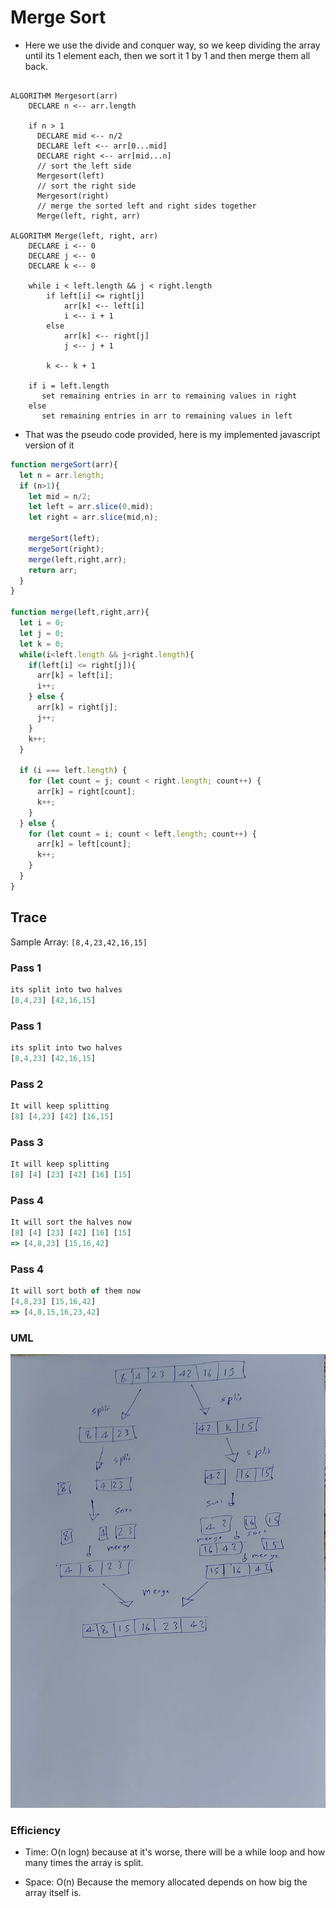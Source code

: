 # Merge Sort

* Here we use the divide and conquer way, so we keep dividing the array until its 1 element each, then we sort it 1 by 1 and then merge them all back.

```Pseudo code

ALGORITHM Mergesort(arr)
    DECLARE n <-- arr.length
           
    if n > 1
      DECLARE mid <-- n/2
      DECLARE left <-- arr[0...mid]
      DECLARE right <-- arr[mid...n]
      // sort the left side
      Mergesort(left)
      // sort the right side
      Mergesort(right)
      // merge the sorted left and right sides together
      Merge(left, right, arr)

ALGORITHM Merge(left, right, arr)
    DECLARE i <-- 0
    DECLARE j <-- 0
    DECLARE k <-- 0

    while i < left.length && j < right.length
        if left[i] <= right[j]
            arr[k] <-- left[i]
            i <-- i + 1
        else
            arr[k] <-- right[j]
            j <-- j + 1
            
        k <-- k + 1

    if i = left.length
       set remaining entries in arr to remaining values in right
    else
       set remaining entries in arr to remaining values in left
```

* That was the pseudo code provided, here is my implemented javascript version of it

```Javascript
function mergeSort(arr){
  let n = arr.length;
  if (n>1){
    let mid = n/2;
    let left = arr.slice(0,mid);
    let right = arr.slice(mid,n);

    mergeSort(left);
    mergeSort(right);
    merge(left,right,arr);
    return arr;
  }
}

function merge(left,right,arr){
  let i = 0;
  let j = 0;
  let k = 0;
  while(i<left.length && j<right.length){
    if(left[i] <= right[j]){
      arr[k] = left[i];
      i++;
    } else {
      arr[k] = right[j];
      j++;
    }
    k++;
  }

  if (i === left.length) {
    for (let count = j; count < right.length; count++) {
      arr[k] = right[count];
      k++;
    }
  } else {
    for (let count = i; count < left.length; count++) {
      arr[k] = left[count];
      k++;
    }
  }
}
```

## Trace

Sample Array: `[8,4,23,42,16,15]`

### Pass 1

```Javascript
its split into two halves
[8,4,23] [42,16,15]
```

### Pass 1

```Javascript
its split into two halves
[8,4,23] [42,16,15]
```

### Pass 2

```Javascript
It will keep splitting
[8] [4,23] [42] [16,15]
```

### Pass 3

```Javascript
It will keep splitting
[8] [4] [23] [42] [16] [15]
```

### Pass 4

```Javascript
It will sort the halves now
[8] [4] [23] [42] [16] [15]
=> [4,8,23] [15,16,42]
```

### Pass 4

```Javascript
It will sort both of them now
[4,8,23] [15,16,42]
=> [4,8,15,16,23,42]
```

### UML
![mergeSort](../../assets/mergeSort.jpg)


### Efficiency

* Time: O(n logn) because at it's worse, there will be a while loop and how many times the array is split.

* Space: O(n)  Because the memory allocated depends on how big the array itself is.